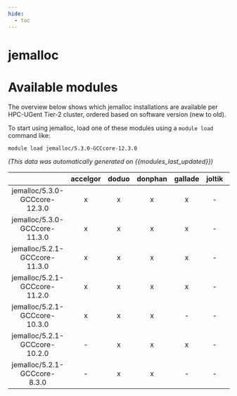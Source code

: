 ```yaml
---
hide:
  - toc
---
```


jemalloc
========

# Available modules


The overview below shows which jemalloc installations are available per HPC-UGent Tier-2 cluster, ordered based on software version (new to old).

To start using jemalloc, load one of these modules using a `module load` command like:

```shell
module load jemalloc/5.3.0-GCCcore-12.3.0
```

*(This data was automatically generated on {{modules_last_updated}})*  

| |accelgor|doduo|donphan|gallade|joltik|shinx|skitty|
| :---: | :---: | :---: | :---: | :---: | :---: | :---: | :---: |
|jemalloc/5.3.0-GCCcore-12.3.0|x|x|x|x|-|x|x|
|jemalloc/5.3.0-GCCcore-11.3.0|x|x|x|x|-|-|-|
|jemalloc/5.2.1-GCCcore-11.3.0|x|x|x|x|-|-|-|
|jemalloc/5.2.1-GCCcore-11.2.0|x|x|x|x|-|-|-|
|jemalloc/5.2.1-GCCcore-10.3.0|x|x|x|-|-|-|-|
|jemalloc/5.2.1-GCCcore-10.2.0|-|x|x|x|-|-|-|
|jemalloc/5.2.1-GCCcore-8.3.0|-|x|x|-|-|-|-|
